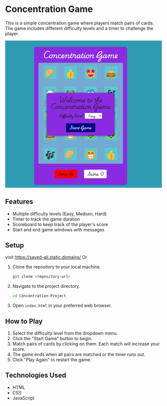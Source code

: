 # Concentration Game

This is a simple concentration game where players match pairs of cards. The game includes different difficulty levels and a timer to challenge the player.

![Concentration Game Screenshot](/images/Screenshot%202025-01-22%20084825.png)


## Features

- Multiple difficulty levels (Easy, Medium, Hard)
- Timer to track the game duration
- Scoreboard to keep track of the player's score
- Start and end game windows with messages

## Setup
visit https://sayed-ali.static.domains/
Or
1. Clone the repository to your local machine.
    ```sh
    git clone <repository-url>
    ```
2. Navigate to the project directory.
    ```sh
    cd Concentration-Project
    ```
3. Open `index.html` in your preferred web browser.

## How to Play

1. Select the difficulty level from the dropdown menu.
2. Click the "Start Game" button to begin.
3. Match pairs of cards by clicking on them. Each match will increase your score.
4. The game ends when all pairs are matched or the timer runs out.
5. Click "Play Again" to restart the game.

## Technologies Used

- HTML
- CSS
- JavaScript
